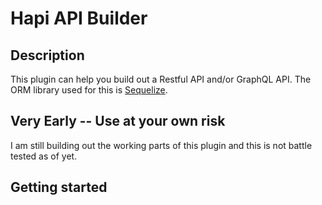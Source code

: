 # Hapi API Builder 

## Description

This plugin can help you build out a Restful API and/or GraphQL API. The ORM library used for this is [Sequelize](https://www.npmjs.com/package/sequelize). 

## Very Early -- Use at your own risk

I am still building out the working parts of this plugin and this is not battle tested as of yet. 

## Getting started
